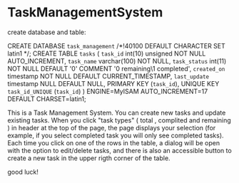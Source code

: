 # TaskManagementSystem



create database and table:

CREATE DATABASE `task_management` /*!40100 DEFAULT CHARACTER SET latin1 */;
CREATE TABLE `tasks` (
  `task_id` int(10) unsigned NOT NULL AUTO_INCREMENT,
  `task_name` varchar(100) NOT NULL,
  `task_status` int(11) NOT NULL DEFAULT '0' COMMENT '0 remaining\1 completed',
  `created_on` timestamp NOT NULL DEFAULT CURRENT_TIMESTAMP,
  `last_update` timestamp NULL DEFAULT NULL,
  PRIMARY KEY (`task_id`),
  UNIQUE KEY `task_id_UNIQUE` (`task_id`)
) ENGINE=MyISAM AUTO_INCREMENT=17 DEFAULT CHARSET=latin1;



This is a Task Management System.
You can create new tasks and update existing tasks.
When you click "task types" ( total , complited and remaining ) in header at the top of the page,
the page displays your selection
(for example, if you select completed task you will only see completed tasks).
Each time you click on one of the rows in the table,
a dialog will be open with the option to edit/delete tasks, 
and there is also an accessible button 
to create a new task in the upper rigth corner of the table.

good luck!
